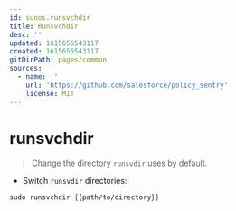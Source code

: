 ```yaml
---
id: sunos.runsvchdir
title: Runsvchdir
desc: ''
updated: 1615655543117
created: 1615655543117
gitDirPath: pages/common
sources:
  - name: ''
    url: 'https://github.com/salesforce/policy_sentry'
    license: MIT
---
```

# runsvchdir

> Change the directory `runsvdir` uses by default.

- Switch `runsvdir` directories:

`sudo runsvchdir {{path/to/directory}}`

